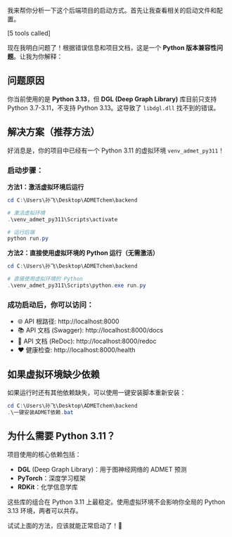 我来帮你分析一下这个后端项目的启动方式。首先让我查看相关的启动文件和配置。

[5 tools called]

现在我明白问题了！根据错误信息和项目文档，这是一个 **Python 版本兼容性问题**。让我为你解释：

## 问题原因

你当前使用的是 **Python 3.13**，但 **DGL (Deep Graph Library)** 库目前只支持 Python 3.7-3.11，不支持 Python 3.13。这导致了 `libdgl.dll` 找不到的错误。

## 解决方案（推荐方法）

好消息是，你的项目中已经有一个 Python 3.11 的虚拟环境 `venv_admet_py311`！

### 启动步骤：

**方法1：激活虚拟环境后运行**
```powershell
cd C:\Users\孙飞\Desktop\ADMETchem\backend

# 激活虚拟环境
.\venv_admet_py311\Scripts\activate

# 运行后端
python run.py
```

**方法2：直接使用虚拟环境的 Python 运行（无需激活）**
```powershell
cd C:\Users\孙飞\Desktop\ADMETchem\backend

# 直接使用虚拟环境的 Python
.\venv_admet_py311\Scripts\python.exe run.py
```

### 成功启动后，你可以访问：
- 🌐 API 根路径: http://localhost:8000
- 📚 API 文档 (Swagger): http://localhost:8000/docs
- 📖 API 文档 (ReDoc): http://localhost:8000/redoc
- ❤️ 健康检查: http://localhost:8000/health

## 如果虚拟环境缺少依赖

如果运行时还有其他依赖缺失，可以使用一键安装脚本重新安装：

```powershell
cd C:\Users\孙飞\Desktop\ADMETchem\backend
.\一键安装ADMET依赖.bat
```

## 为什么需要 Python 3.11？

项目使用的核心依赖包括：
- **DGL** (Deep Graph Library)：用于图神经网络的 ADMET 预测
- **PyTorch**：深度学习框架
- **RDKit**：化学信息学库

这些库的组合在 Python 3.11 上最稳定。使用虚拟环境不会影响你全局的 Python 3.13 环境，两者可以共存。

试试上面的方法，应该就能正常启动了！🚀